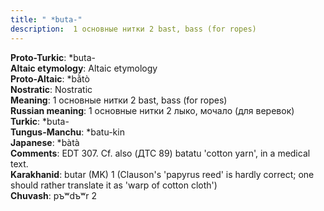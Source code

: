```yaml
---
title: " *buta-"
description:  1 основные нитки 2 bast, bass (for ropes)
---
```


<strong>Proto-Turkic</strong>:  *buta-<br>
<strong>Altaic etymology</strong>:  Altaic etymology<br>
<strong> Proto-Altaic</strong>:  *bằtò<br>
<strong>Nostratic</strong>:  Nostratic<br>
<strong>Meaning</strong>:  1 основные нитки 2 bast, bass (for ropes)<br>
<strong>Russian meaning</strong>:  1 основные нитки 2 лыко, мочало (для веревок)<br>
<strong>Turkic</strong>:  *buta-<br>
<strong>Tungus-Manchu</strong>:  *batu-kin<br>
<strong>Japanese</strong>:  *bàtà<br>
<strong>Comments</strong>:  EDT 307. Cf. also (ДТС 89) batatu 'cotton yarn', in a medical text.<br>
<strong>Karakhanid</strong>:  butar (MK) 1 (Clauson's 'papyrus reed' is hardly correct; one should rather translate it as 'warp of cotton cloth')<br>
<strong>Chuvash</strong>:  pъʷdъʷr 2<br>


